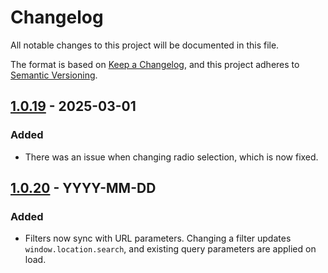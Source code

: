 # Changelog

All notable changes to this project will be documented in this file.

The format is based on [Keep a Changelog](https://keepachangelog.com/en/1.1.0/),
and this project adheres to [Semantic Versioning](https://semver.org/spec/v2.0.0.html).

## [1.0.19] - 2025-03-01

### Added

- There was an issue when changing radio selection, which is now fixed.

[1.0.19]: https://github.com/aonnoy/wized-filter-pagination/releases/tag/v1.0.19

## [1.0.20] - YYYY-MM-DD

### Added

- Filters now sync with URL parameters. Changing a filter updates `window.location.search`, and existing query parameters are applied on load.

[1.0.20]: https://github.com/aonnoy/wized-filter-pagination/releases/tag/v1.0.20
